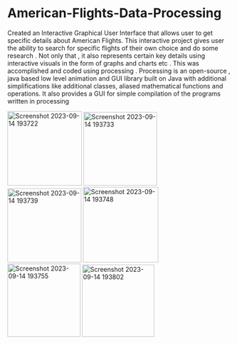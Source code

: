 # American-Flights-Data-Processing
Created an Interactive Graphical User Interface that allows user to get specific details about American Flights. This interactive project gives user the ability to search for specific flights of their own choice and do some research . Not only that ,  it also represents certain key details using interactive visuals in the form of graphs and charts etc . This was accomplished and coded using processing . Processing is an open-source , java based low level animation and GUI library built on Java with additional simplifications like additional classes, aliased mathematical functions and operations. It also provides a GUI for simple compilation of the programs written in processing

<img width="167" alt="Screenshot 2023-09-14 193722" src="https://github.com/Inamsyed/American-Flights-Data-Processing/assets/114657428/31eac1b0-359a-4d05-919e-3e6fafc48ecb">

<img width="165" alt="Screenshot 2023-09-14 193733" src="https://github.com/Inamsyed/American-Flights-Data-Processing/assets/114657428/8cb57f30-8c68-44f9-a9a3-aec7027defff">

<img width="166" alt="Screenshot 2023-09-14 193739" src="https://github.com/Inamsyed/American-Flights-Data-Processing/assets/114657428/9de6ac85-b3a6-4f01-9c3c-0e1c70a97ad5">

<img width="169" alt="Screenshot 2023-09-14 193748" src="https://github.com/Inamsyed/American-Flights-Data-Processing/assets/114657428/a458dad5-e7bc-432c-beca-daa0a3394c4e">

<img width="164" alt="Screenshot 2023-09-14 193755" src="https://github.com/Inamsyed/American-Flights-Data-Processing/assets/114657428/0a97115f-edc6-49b5-af05-f7b4231f7feb">

<img width="162" alt="Screenshot 2023-09-14 193802" src="https://github.com/Inamsyed/American-Flights-Data-Processing/assets/114657428/66c3661a-1a6c-4575-af91-e51a1e0541d5">

